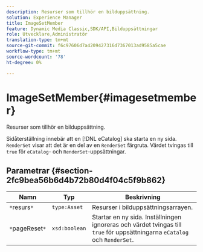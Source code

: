 ```yaml
---
description: Resurser som tillhör en bilduppsättning.
solution: Experience Manager
title: ImageSetMember
feature: Dynamic Media Classic,SDK/API,Bilduppsättningar
role: Utvecklare,Administratör
translation-type: tm+mt
source-git-commit: f6c97606d7a4209427316d7367013ad9585a5cae
workflow-type: tm+mt
source-wordcount: '78'
ht-degree: 0%

---
```



# ImageSetMember{#imagesetmember}

Resurser som tillhör en bilduppsättning.

Sidåterställning innebär att en [!DNL eCatalog] ska starta en ny sida. `RenderSet` visar att det är en del av en  `RenderSet` färgruta. Värdet tvingas till `true` för `eCatalog`- och `RenderSet`-uppsättningar.

## Parametrar {#section-2fc9bea56b6d4b72b80d4f04c5f9b862}

| Namn | Typ | Beskrivning |
|---|---|---|
| `*`resurs`*` | `type:Asset` | Resurser i bilduppsättningsarrayen. |
| `*`pageReset`*` | `xsd:boolean` | Startar en ny sida. Inställningen ignoreras och värdet tvingas till `true` för uppsättningarna `eCatalog` och `RenderSet`. |

